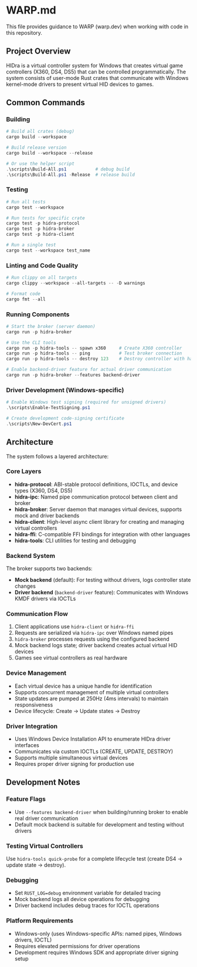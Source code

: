 # WARP.md

This file provides guidance to WARP (warp.dev) when working with code in this repository.

## Project Overview

HIDra is a virtual controller system for Windows that creates virtual game controllers (X360, DS4, DS5) that can be controlled programmatically. The system consists of user-mode Rust crates that communicate with Windows kernel-mode drivers to present virtual HID devices to games.

## Common Commands

### Building
```powershell
# Build all crates (debug)
cargo build --workspace

# Build release version
cargo build --workspace --release

# Or use the helper script
.\scripts\Build-All.ps1           # debug build
.\scripts\Build-All.ps1 -Release  # release build
```

### Testing
```powershell
# Run all tests
cargo test --workspace

# Run tests for specific crate
cargo test -p hidra-protocol
cargo test -p hidra-broker
cargo test -p hidra-client

# Run a single test
cargo test --workspace test_name
```

### Linting and Code Quality
```powershell
# Run clippy on all targets
cargo clippy --workspace --all-targets -- -D warnings

# Format code
cargo fmt --all
```

### Running Components
```powershell
# Start the broker (server daemon)
cargo run -p hidra-broker

# Use the CLI tools
cargo run -p hidra-tools -- spawn x360     # Create X360 controller
cargo run -p hidra-tools -- ping           # Test broker connection
cargo run -p hidra-tools -- destroy 123    # Destroy controller with handle 123

# Enable backend-driver feature for actual driver communication
cargo run -p hidra-broker --features backend-driver
```

### Driver Development (Windows-specific)
```powershell
# Enable Windows test signing (required for unsigned drivers)
.\scripts\Enable-TestSigning.ps1

# Create development code-signing certificate
.\scripts\New-DevCert.ps1
```

## Architecture

The system follows a layered architecture:

### Core Layers
- **hidra-protocol**: ABI-stable protocol definitions, IOCTLs, and device types (X360, DS4, DS5)
- **hidra-ipc**: Named pipe communication protocol between client and broker
- **hidra-broker**: Server daemon that manages virtual devices, supports mock and driver backends
- **hidra-client**: High-level async client library for creating and managing virtual controllers
- **hidra-ffi**: C-compatible FFI bindings for integration with other languages
- **hidra-tools**: CLI utilities for testing and debugging

### Backend System
The broker supports two backends:
- **Mock backend** (default): For testing without drivers, logs controller state changes
- **Driver backend** (`backend-driver` feature): Communicates with Windows KMDF drivers via IOCTLs

### Communication Flow
1. Client applications use `hidra-client` or `hidra-ffi`
2. Requests are serialized via `hidra-ipc` over Windows named pipes
3. `hidra-broker` processes requests using the configured backend
4. Mock backend logs state; driver backend creates actual virtual HID devices
5. Games see virtual controllers as real hardware

### Device Management
- Each virtual device has a unique handle for identification
- Supports concurrent management of multiple virtual controllers
- State updates are pumped at 250Hz (4ms intervals) to maintain responsiveness
- Device lifecycle: Create → Update states → Destroy

### Driver Integration
- Uses Windows Device Installation API to enumerate HIDra driver interfaces
- Communicates via custom IOCTLs (CREATE, UPDATE, DESTROY)
- Supports multiple simultaneous virtual devices
- Requires proper driver signing for production use

## Development Notes

### Feature Flags
- Use `--features backend-driver` when building/running broker to enable real driver communication
- Default mock backend is suitable for development and testing without drivers

### Testing Virtual Controllers
Use `hidra-tools quick-probe` for a complete lifecycle test (create DS4 → update state → destroy).

### Debugging
- Set `RUST_LOG=debug` environment variable for detailed tracing
- Mock backend logs all device operations for debugging
- Driver backend includes debug traces for IOCTL operations

### Platform Requirements
- Windows-only (uses Windows-specific APIs: named pipes, Windows drivers, IOCTL)
- Requires elevated permissions for driver operations
- Development requires Windows SDK and appropriate driver signing setup